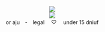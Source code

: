 <div align=center> <img src=https://cdn.discordapp.com/attachments/1257493591278882851/1374686543830323254/Untitled629_20250521105439.png?ex=682ef41c&is=682da29c&hm=ea22da9aae1458c479d0eb4d1c5c216ec383f3d6f767029de0a789ce2adaaf7b&> </div>
<div align=center> <img src=https://64.media.tumblr.com/3ee18f6df0d7a8e843247cc36642d917/69fed47ada12fa7d-f9/s100x200/9220795eada395b1a47ed099ad84551e8dc3f093.gifv> </div>
<div align=center> or aju　-　legal　 ♡　 under 15 dniuf    </div>
 
